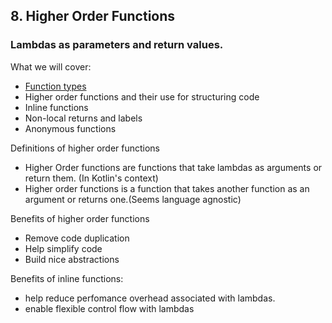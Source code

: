 ## 8. Higher Order Functions

### Lambdas as parameters and return values.

What we will cover:

- [Function types](function-types-8.1.md)
- Higher order functions and their use for structuring code
- Inline functions
- Non-local returns and labels
- Anonymous functions

Definitions of higher order functions

- Higher Order functions are functions that take lambdas as arguments or return them. (In Kotlin's context)
- Higher order functions is a function that takes another function as an argument or returns one.(Seems language agnostic)

Benefits of higher order functions

- Remove code duplication
- Help simplify code
- Build nice abstractions

Benefits of inline functions:

- help reduce perfomance overhead associated with lambdas.
- enable flexible control flow with lambdas
